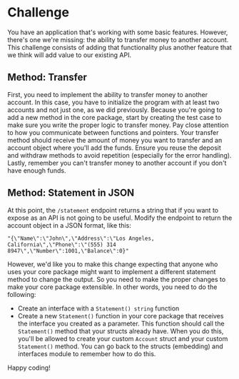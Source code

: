 # Challenge
You have an application that's working with some basic features. However, there's one we're missing: the ability to transfer money to another account. This challenge consists of adding that functionality plus another feature that we think will add value to our existing API.

## Method: Transfer
First, you need to implement the ability to transfer money to another account. In this case, you have to initialize the program with at least two accounts and not just one, as we did previously. Because you're going to add a new method in the core package, start by creating the test case to make sure you write the proper logic to transfer money. Pay close attention to how you communicate between functions and pointers. Your transfer method should receive the amount of money you want to transfer and an account object where you'll add the funds. Ensure you reuse the deposit and withdraw methods to avoid repetition (especially for the error handling). Lastly, remember you can't transfer money to another account if you don't have enough funds.

## Method: Statement in JSON
At this point, the `/statement` endpoint returns a string that if you want to expose as an API is not going to be useful. Modify the endpoint to return the account object in a JSON format, like this:

```output
"{\"Name\":\"John\",\"Address\":\"Los Angeles, California\",\"Phone\":\"(555) 314 8947\",\"Number\":1001,\"Balance\":0}"
```

However, we'd like you to make this change expecting that anyone who uses your core package might want to implement a different statement method to change the output. So you need to make the proper changes to make your core package extensible. In other words, you need to do the following:

- Create an interface with a `Statement() string` function
- Create a new `Statement()` function in your core package that receives the interface you created as a parameter. This function should call the `Statement()` method that your structs already have. When you do this, you'll be allowed to create your custom `Account` struct and your custom `Statement()` method. You can go back to the structs (embedding) and interfaces module to remember how to do this.

Happy coding!